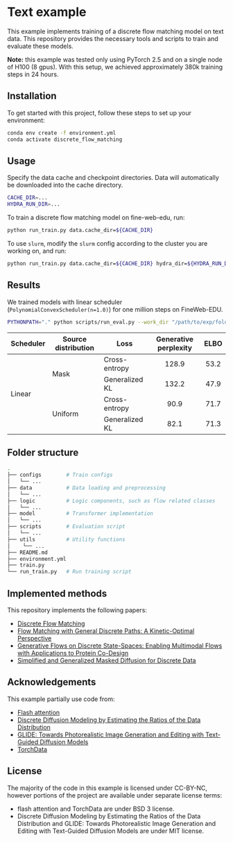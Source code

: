# Text example

This example implements training of a discrete flow matching model on text data. This repository provides the necessary tools and scripts to train and evaluate these models.

**Note:** this example was tested only using PyTorch 2.5 and on a single node of H100 (8 gpus). With this setup, we achieved approximately 380k training steps in 24 hours.

## Installation

To get started with this project, follow these steps to set up your environment:

```bash
conda env create -f environment.yml
conda activate discrete_flow_matching
```

## Usage

Specify the data cache and checkpoint directories. Data will automatically be downloaded into the cache directory.
```bash
CACHE_DIR=...
HYDRA_RUN_DIR=...
```

To train a discrete flow matching model on fine-web-edu, run:

```bash
python run_train.py data.cache_dir=${CACHE_DIR}
```

To use `slurm`, modify the `slurm` config according to the cluster you are working on, and run:
```bash
python run_train.py data.cache_dir=${CACHE_DIR} hydra_dir=${HYDRA_RUN_DIR} -m &
```

## Results

We trained models with linear scheduler (`PolynomialConvexScheduler(n=1.0)`) for one million steps on FineWeb-EDU.

```bash
PYTHONPATH="." python scripts/run_eval.py --work_dir "/path/to/exp/folder" --ngpus 8 --eval_elbo --eval_perplexity
```

<table>
    <thead>
        <tr>
            <th>Scheduler</th>
            <th>Source distribution</th>
            <th>Loss</th>
            <th>Generative perplexity</th>
            <th>ELBO</th>
        </tr>
    </thead>
    <tbody>
        <tr>
            <td rowspan=4>Linear</td>
            <td rowspan=2>Mask</td>
            <td>Cross-entropy</td>
            <td><center>128.9</center></td>
            <td><center>53.2</center></td>
        </tr>
        <tr>
            <td>Generalized KL</td>
            <td><center>132.2</center></td>
            <td><center>47.9</center></td>
        </tr>
        <tr>
            <td rowspan=2>Uniform</td>
            <td>Cross-entropy</td>
            <td><center>90.9</center></td>
            <td><center>71.7</center></td>
        </tr>
        <tr>
            <td>Generalized KL</td>
            <td><center>82.1</center></td>
            <td><center>71.3</center></td>
        </tr>
    </tbody>
</table>

## Folder structure

```bash
.
├── configs        # Train configs
│   └── ...
├── data           # Data loading and preprocessing
│   └── ...
├── logic          # Logic components, such as flow related classes
│   └── ...
├── model          # Transformer implementation
│   └── ...
├── scripts        # Evaluation script
│   └── ...
├── utils          # Utility functions
│    └── ...
├── README.md
├── environment.yml
├── train.py
└── run_train.py   # Run training script
```

## Implemented methods

This repository implements the following papers:
- [Discrete Flow Matching](https://arxiv.org/abs/2407.15595)
- [Flow Matching with General Discrete Paths: A Kinetic-Optimal Perspective](https://arxiv.org/abs/2412.03487)
- [Generative Flows on Discrete State-Spaces: Enabling Multimodal Flows with Applications to Protein Co-Design](https://arxiv.org/abs/2402.04997)
- [Simplified and Generalized Masked Diffusion for Discrete Data](https://arxiv.org/abs/2406.04329)


## Acknowledgements

This example partially use code from:
- [Flash attention](https://github.com/Dao-AILab/flash-attention)
- [Discrete Diffusion Modeling by Estimating the Ratios of the Data Distribution](https://github.com/louaaron/Score-Entropy-Discrete-Diffusion)
- [GLIDE: Towards Photorealistic Image Generation and Editing with Text-Guided Diffusion Models](https://github.com/openai/glide-text2im/)
- [TorchData](https://github.com/pytorch/data/tree/main)

## License

The majority of the code in this example is licensed under CC-BY-NC, however portions of the project are available under separate license terms: 
- flash attention and TorchData are under BSD 3 license.
- Discrete Diffusion Modeling by Estimating the Ratios of the Data Distribution and GLIDE: Towards Photorealistic Image Generation and Editing with Text-Guided Diffusion Models are under MIT license.
